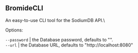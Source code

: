 ## BromideCLI

An easy-to-use CLI tool for the SodiumDB API.\

Options:

`--password` | the Database password, defaults to "".\
`--url` | the Database URL, defaults to "http://localhost:8080"